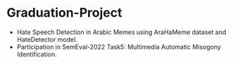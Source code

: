 # Graduation-Project
* Hate Speech Detection in Arabic Memes using AraHaMeme dataset and HateDetector model. 
* Participation in SemEval-2022 Task5: Multimedia Automatic Misogony Identification.
